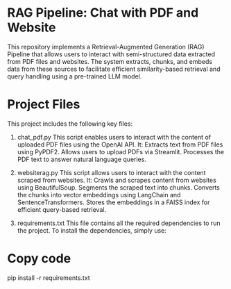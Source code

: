 # RAG Pipeline: Chat with PDF and Website

This repository implements a Retrieval-Augmented Generation (RAG) Pipeline that allows users to interact with semi-structured data extracted from PDF files and websites. The system extracts, chunks, and embeds data from these sources to facilitate efficient similarity-based retrieval and query handling using a pre-trained LLM model.

# Project Files
This project includes the following key files:

1. chat_pdf.py
This script enables users to interact with the content of uploaded PDF files using the OpenAI API. It:
Extracts text from PDF files using PyPDF2.
Allows users to upload PDFs via Streamlit.
Processes the PDF text to answer natural language queries.

2. websiterag.py
This script allows users to interact with the content scraped from websites. It:
Crawls and scrapes content from websites using BeautifulSoup.
Segments the scraped text into chunks.
Converts the chunks into vector embeddings using LangChain and SentenceTransformers.
Stores the embeddings in a FAISS index for efficient query-based retrieval.

4. requirements.txt
This file contains all the required dependencies to run the project. To install the dependencies, simply use:
# Copy code
pip install -r requirements.txt
